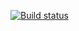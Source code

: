 [![Build status](https://ci.appveyor.com/api/projects/status/n3prk362rfj8vsi6?svg=true)](https://ci.appveyor.com/project/Kirillb51/automhw4)
